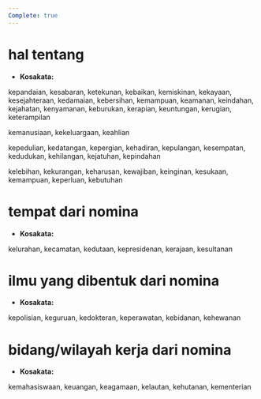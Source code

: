 ```yaml
---
Complete: true
---
```


# hal tentang

* **Kosakata:**

kepandaian, kesabaran, ketekunan, kebaikan, kemiskinan, kekayaan, kesejahteraan, kedamaian, kebersihan, kemampuan, keamanan, keindahan, kejahatan, kenyamanan, keburukan, kerapian, keuntungan, kerugian, keterampilan

kemanusiaan, kekeluargaan, keahlian

kepedulian, kedatangan, kepergian, kehadiran, kepulangan, kesempatan, kedudukan, kehilangan, kejatuhan, kepindahan

kelebihan, kekurangan, keharusan, kewajiban, keinginan, kesukaan, kemampuan, keperluan, kebutuhan

# tempat dari nomina

* **Kosakata:**

kelurahan, kecamatan, kedutaan, kepresidenan, kerajaan, kesultanan

# ilmu yang dibentuk dari nomina

* **Kosakata:**

kepolisian, keguruan, kedokteran, keperawatan, kebidanan, kehewanan

# bidang/wilayah kerja dari nomina

* **Kosakata:**

kemahasiswaan, keuangan, keagamaan, kelautan, kehutanan, kementerian
